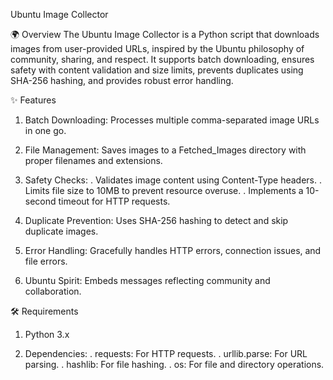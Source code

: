 Ubuntu Image Collector

🌍 Overview
The Ubuntu Image Collector is a Python script that downloads images from user-provided URLs, inspired by the Ubuntu philosophy of community, sharing, and respect. It supports batch downloading, ensures safety with content validation and size limits, prevents duplicates using SHA-256 hashing, and provides robust error handling.

✨ Features
1. Batch Downloading: Processes multiple comma-separated image URLs in one go.

2. File Management: Saves images to a Fetched_Images directory with proper filenames and extensions.

3. Safety Checks:
. Validates image content using Content-Type headers.
. Limits file size to 10MB to prevent resource overuse.
. Implements a 10-second timeout for HTTP requests.

4. Duplicate Prevention: Uses SHA-256 hashing to detect and skip duplicate images.

4. Error Handling: Gracefully handles HTTP errors, connection issues, and file errors.

5. Ubuntu Spirit: Embeds messages reflecting community and collaboration.

🛠️ Requirements
1. Python 3.x

2. Dependencies:
. requests: For HTTP requests.
. urllib.parse: For URL parsing.
. hashlib: For file hashing.
. os: For file and directory operations.